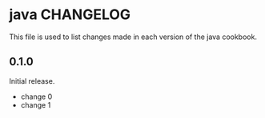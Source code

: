 # java CHANGELOG

This file is used to list changes made in each version of the java cookbook.

## 0.1.0

Initial release.

- change 0
- change 1
